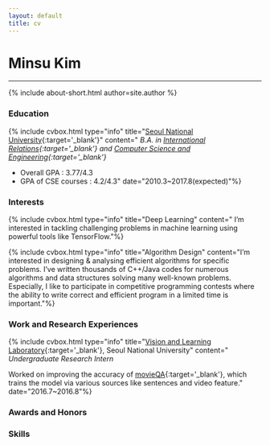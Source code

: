 ```yaml
---
layout: default
title: cv
---
```

# Minsu Kim
<hr/>
{% include about-short.html author=site.author %}

### <span class="icon-book"></span> Education

{% include cvbox.html type="info" title="[Seoul National University](http://en.snu.ac.kr/){:target='_blank'}" content="
*B.A. in [International Relations](http://ir.snu.ac.kr/english/){:target='_blank'} and [Computer Science and Engineering](http://cse.snu.ac.kr/){:target='_blank'}*

* Overall GPA : 3.77/4.3
* GPA of CSE courses : 4.2/4.3" date="2010.3~2017.8(expected)"%}

### <span class="icon-star-full"></span> Interests

{% include cvbox.html type="info" title="Deep Learning" content="
I’m interested in tackling challenging problems in machine learning using powerful tools like TensorFlow."%}

{% include cvbox.html type="info" title="Algorithm Design" content="I’m interested in designing & analysing efficient algorithms for specific problems. I’ve written thousands of C++/Java codes for numerous algorithms and data structures solving many well-known problems.
Especially, I like to participate in competitive programming contests where the ability to write correct and efficient program in a limited time is important."%}

### <span class="icon-lab"></span> Work and Research Experiences

{% include cvbox.html type="info" title="[Vision and Learning Laboratory](http://vision.snu.ac.kr/){:target='_blank'}, Seoul National University" content="
*Undergraduate Research Intern*

Worked on improving the accuracy of [movieQA](http://movieqa.cs.toronto.edu/home/){:target='_blank'}, which trains the model via various sources like sentences and video feature." date="2016.7~2016.8"%}

### <span class="icon-trophy"></span> Awards and Honors

### <span class="icon-checkbox-checked"></span> Skills